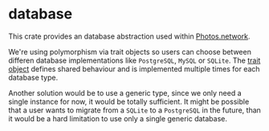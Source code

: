 # database

This crate provides an database abstraction used within [Photos.network](https://photos.network).


We're using polymorphism via trait objects so users can choose between differen database implementations like `PostgreSQL`, `MySQL` or `SQLite`.
The [trait object](lib.rs) defines shared behaviour and is implemented multiple times for each database type.

Another solution would be to use a generic type, since we only need a single instance for now, it would be totally sufficient.
It might be possible that a user wants to migrate from a `SQLite` to a `PostgreSQL` in the future, than it would be a hard limitation to use only
a single generic database.
